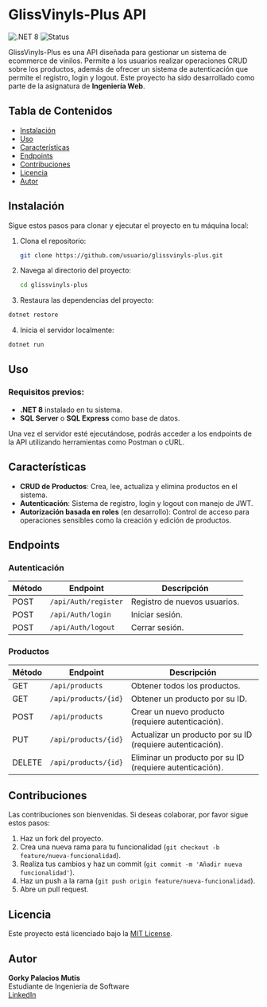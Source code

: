 # GlissVinyls-Plus API

![.NET 8](https://img.shields.io/badge/.NET-8.0-blue.svg)
![Status](https://img.shields.io/badge/Status-In%20Development-yellowgreen.svg)

GlissVinyls-Plus es una API diseñada para gestionar un sistema de ecommerce de vinilos. Permite a los usuarios realizar operaciones CRUD sobre los productos, además de ofrecer un sistema de autenticación que permite el registro, login y logout. Este proyecto ha sido desarrollado como parte de la asignatura de **Ingeniería Web**.

## Tabla de Contenidos
- [Instalación](#instalación)
- [Uso](#uso)
- [Características](#características)
- [Endpoints](#endpoints)
- [Contribuciones](#contribuciones)
- [Licencia](#licencia)
- [Autor](#autor)

## Instalación

Sigue estos pasos para clonar y ejecutar el proyecto en tu máquina local:

1. Clona el repositorio:
   ```bash
   git clone https://github.com/usuario/glissvinyls-plus.git
   ```
2. Navega al directorio del proyecto:
   ```bash
   cd glissvinyls-plus
   ```
3. Restaura las dependencias del proyecto:
```bash
dotnet restore
```
4. Inicia el servidor localmente:
```bash
dotnet run
```
## Uso

### Requisitos previos:
- **.NET 8** instalado en tu sistema.
- **SQL Server** o **SQL Express** como base de datos.

Una vez el servidor esté ejecutándose, podrás acceder a los endpoints de la API utilizando herramientas como Postman o cURL.

## Características
- **CRUD de Productos**: Crea, lee, actualiza y elimina productos en el sistema.
- **Autenticación**: Sistema de registro, login y logout con manejo de JWT.
- **Autorización basada en roles** (en desarrollo): Control de acceso para operaciones sensibles como la creación y edición de productos.

## Endpoints

### Autenticación
| Método | Endpoint        | Descripción                |
|--------|-----------------|----------------------------|
| POST   | `/api/Auth/register` | Registro de nuevos usuarios. |
| POST   | `/api/Auth/login`    | Iniciar sesión.              |
| POST   | `/api/Auth/logout`   | Cerrar sesión.               |

### Productos
| Método | Endpoint        | Descripción                                  |
|--------|-----------------|----------------------------------------------|
| GET    | `/api/products` | Obtener todos los productos.                 |
| GET    | `/api/products/{id}` | Obtener un producto por su ID.            |
| POST   | `/api/products` | Crear un nuevo producto (requiere autenticación). |
| PUT    | `/api/products/{id}` | Actualizar un producto por su ID (requiere autenticación). |
| DELETE | `/api/products/{id}` | Eliminar un producto por su ID (requiere autenticación). |

## Contribuciones

Las contribuciones son bienvenidas. Si deseas colaborar, por favor sigue estos pasos:
1. Haz un fork del proyecto.
2. Crea una nueva rama para tu funcionalidad (`git checkout -b feature/nueva-funcionalidad`).
3. Realiza tus cambios y haz un commit (`git commit -m 'Añadir nueva funcionalidad'`).
4. Haz un push a la rama (`git push origin feature/nueva-funcionalidad`).
5. Abre un pull request.

## Licencia

Este proyecto está licenciado bajo la [MIT License](https://opensource.org/licenses/MIT).

## Autor

**Gorky Palacios Mutis**  
Estudiante de Ingeniería de Software  
[LinkedIn](https://linkedin.com/in/usuario)
